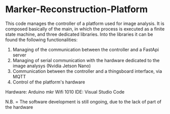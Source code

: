 # Marker-Reconstruction-Platform
This code manages the controller of a platform used for image analysis. It is composed basically of the main, in which the process is executed as a finite state machine, and three dedicated libraries. Into the libraries it can be found the following functionalities:

1) Managing of the communication between the controller and a FastApi server
2) Managing of serial communication with the hardware dedicated to the image analysys (Nvidia Jetson Nano)
3) Communication between the controller and a thingsboard interface, via MQTT
4) Control of the platform's hardware

Hardware: Arduino mkr Wifi 1010
IDE: Visual Studio Code

N.B. = The software development is still ongoing, due to the lack of part of the hardware

